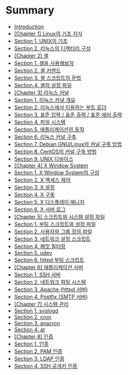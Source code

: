 # Summary

* [Introduction](README.md)
* [\[Chapter 1\] Linux의 기초 지식](chapter1.md)
* [Section 1. UNIX의 기초](chapter1_section1.md)
* [Section 2. 리눅스의 디렉터리 구성](chapter1_section2.md)
* [\[Chapter 2\] 셸](chapter2.md)
* [Section 1. 셸을 사용해보자](chapter2_section1.md)
* [Section 2. 셸 커맨드](chapter2_section2.md)
* [Section 3. 셸 스크립트의 문법](chapter2_section3.md)
* [Section 4. 셸의 설정 파일](chapter2_section4.md)
* [\[Chapter 3\] 리눅스 커널](chapter3.md)
* [Section 1. 리눅스 커널 개요](chapter3_section1.md)
* [Section 2. 리눅스에서 이용하는 부트 로더](chapter3_section2.md)
* [Section 3. 표준 입력 / 표준 출력 / 표준 에러 출력](chapter3_section3.md)
* [Section 4. 파일 시스템](chapter3_section4.md)
* [Section 5. 애플리케이션의 동작](chapter3_section5.md)
* [Section 6. 리눅스 커널 구축](chapter3_section6.md)
* [Section 7. Debian GNU/Linux의 커널 구축 방법](chapter3_section7.md)
* [Section 8. CentOS의 커널 구축 방법](chapter3_section8.md)
* [Section 9. UNIX 디바이스](chapter3_section9.md)
* [\[Chapter 4\] X Window System](chapter4.md)
* [Section 1. X Window System의 구성](chapter4_section1.md)
* [Section 2. X 액세스 제어](chapter4_section2.md)
* [Section 3. X 설정](chapter4_section3.md)
* [Section 4. X 구동](chapter4_section4.md)
* [Section 5. X 디스플레이 매니저](chapter4_section5.md)
* [Section 6. X 서버 로그](chapter4_section6.md)
* [\[Chapter 5\] 스크립트와 시스템 설정 파일](chapter5.md)
* [Section 1. 부팅 스크립트와 설정 파일](chapter5_section1.md)
* [Section 2. 사용자와 그룹 정의 파일](chapter5_section2.md)
* [Section 3. 네트워크 설정 스크립트](chapter5_section3.md)
* [Section 4. 패킷 필터링](chapter5_section4.md)
* [Section 5. udev](chapter5_section5.md)
* [Section 6. httpd 부팅 스크립트](chapter5_section6.md)
* [\[Chapter 6\] 애플리케이션 서버](chapter6.md)
* [Section 1. SSH 서버](chapter6_section1.md)
* [Section 2. 네트워크 파일 시스템](chapter6_section2.md)
* [Section 3. Apache \(httpd 서버\)](chapter6_section3.md)
* [Section 4. Postfix \(SMTP 서버\)](chapter6_section4.md)
* [\[Chapter 7\] 시스템 관리](chapter7.md)
* [Section 1. syslogd](chapter7_section1.md)
* [Section 2. cron](chapter7_section2.md)
* [Section 3. anacron](chapter7_section3.md)
* [Section 4. at](chapter7_section4.md)
* [\[Chapter 8\] 인증](chapter-8-c778-c99d.md)
* [Section 1. 인증](section-1-c778-c99d.md)
* [Section 2. PAM 인증](section-2-pam-c778-c99d.md)
* [Section 3. LDAP 인증](section-3-ldap-c778-c99d.md)
* [Section 4. SSH 공개키 인증](section-4-ssh-acf5-ac1c-d0a4-c778-c99d.md)

